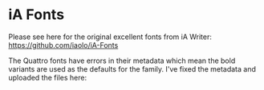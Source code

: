 # iA Fonts

Please see here for the original excellent fonts from iA Writer:
https://github.com/iaolo/iA-Fonts

The Quattro fonts have errors in their metadata which mean the bold variants are used as the defaults for the family. I've fixed the metadata and uploaded the files here:
